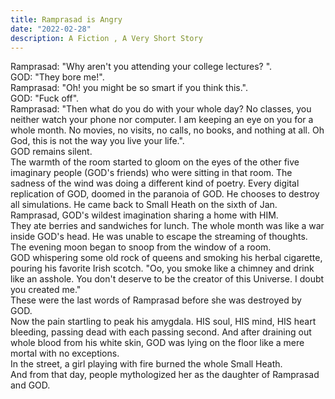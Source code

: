 ```yaml
---
title: Ramprasad is Angry
date: "2022-02-28"
description: A Fiction , A Very Short Story
---
```



Ramprasad: "Why aren't you attending your college lectures? ".
<br />
GOD: "They bore me!".
<br />
Ramprasad: "Oh! you might be so smart if you think this.".
<br />
GOD: "Fuck off".
<br />
Ramprasad: "Then what do you do with your whole day? No classes, you neither watch your phone nor computer. I am keeping an eye on you for a whole month. No movies, no visits, no calls, no books, and nothing at all. 
Oh God, this is not the way you live your life.".
<br />
GOD remains silent. 
<br />
The warmth of the room started to gloom on the eyes of the other five imaginary people (GOD's friends) who were sitting in that room. The sadness of the wind was doing a different kind of poetry. 
Every digital replication of GOD, doomed in the paranoia of GOD. He chooses to destroy all simulations. 
He came back to Small Heath on the sixth of Jan. 
Ramprasad, GOD's wildest imagination sharing a home with HIM.
<br />
They ate berries and sandwiches for lunch. The whole month was like a war inside GOD's head. He was unable to escape the streaming of thoughts. 
The evening moon began to snoop from the window of a room. 
<br />
GOD whispering some old rock of queens and smoking his herbal cigarette, pouring his favorite Irish scotch.
"Oo, you smoke like a chimney and drink like an asshole. You don't deserve to be the creator of this Universe. I doubt you created me." 
<br />
These were the last words of Ramprasad before she was destroyed by GOD.
<br />
Now the pain startling to peak his amygdala. HIS soul, HIS mind, HIS heart bleeding, passing dead with each passing second.  And after draining out whole blood from his white skin, GOD was lying on the floor like a mere mortal with no exceptions.
<br />
In the street, a girl playing with fire burned the whole Small Heath. 
<br />
And from that day, people mythologized her as the daughter of Ramprasad and GOD.
